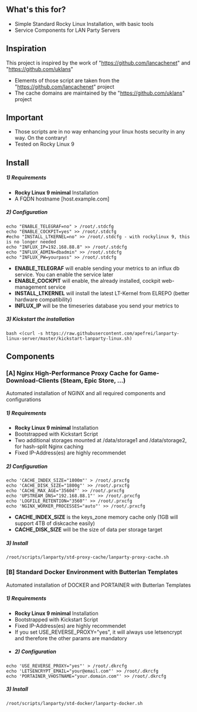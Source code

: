 ## What's this for?

* Simple Standard Rocky Linux Installation, with basic tools
* Service Components for LAN Party Servers

## Inspiration

This project is inspired by the work of "https://github.com/lancachenet" and "https://github.com/uklans"

* Elements of those script are taken from the "https://github.com/lancachenet" project
* The cache domains are maintained by the "https://github.com/uklans" project

## Important

* Those scripts are in no way enhancing your linux hosts security in any way. On the contrary!
* Tested on Rocky Linux 9

## Install
##### 1) Requirements
* **Rocky Linux 9 minimal** Installation
* A FQDN hostname [host.example.com]
##### 2) Configuration
```shell
echo "ENABLE_TELEGRAF=no" > /root/.stdcfg
echo "ENABLE_COCKPIT=yes" >> /root/.stdcfg
#echo "INSTALL_LTKERNEL=no" >> /root/.stdcfg - with rockylinux 9, this is no longer needed
echo "INFLUX_IP=192.168.88.8" >> /root/.stdcfg
echo "INFLUX_ADMIN=dbadmin" >> /root/.stdcfg
echo "INFLUX_PW=yourpass" >> /root/.stdcfg
```
* **ENABLE_TELEGRAF** will enable sending your metrics to an influx db service. You can enable the service later
* **ENABLE_COCKPIT** will enable, the already installed, cockpit web-management service
* **INSTALL_LTKERNEL** will install the latest LT-Kernel from ELREPO (better hardware compatibility)
* **INFLUX_IP** will be the timeseries database you send your metrics to
##### 3) Kickstart the installation
```shell
bash <(curl -s https://raw.githubusercontent.com/apefrei/lanparty-linux-server/master/kickstart-lanparty-linux.sh)
```
## Components
### [A] Nginx High-Performance Proxy Cache for Game-Download-Clients (Steam, Epic Store, ...)
Automated installation of NGINX and all required components and configurations
##### 1) Requirements
* **Rocky Linux 9 minimal** Installation
* Bootstrapped with Kickstart Script
* Two additional storages mounted at /data/storage1 and /data/storage2, for hash-split Nginx caching
* Fixed IP-Address(es) are highly recommendet
##### 2) Configuration
```shell
echo 'CACHE_INDEX_SIZE="1800m"' > /root/.prxcfg
echo 'CACHE_DISK_SIZE="1800g"' >> /root/.prxcfg
echo 'CACHE_MAX_AGE="3560d"' >> /root/.prxcfg
echo 'UPSTREAM_DNS="192.168.88.1"' >> /root/.prxcfg
echo 'LOGFILE_RETENTION="3560"' >> /root/.prxcfg
echo 'NGINX_WORKER_PROCESSES="auto"' >> /root/.prxcfg
```
* **CACHE_INDEX_SIZE** is the keys_zone memory cache only (1GB will support 4TB of diskcache easily)
* **CACHE_DISK_SIZE** will be the size of data per storage target
##### 3) Install
```shell
/root/scripts/lanparty/std-proxy-cache/lanparty-proxy-cache.sh
```
### [B] Standard Docker Environment with Butterlan Templates
Automated installation of DOCKER and PORTAINER with Butterlan Templates
##### 1) Requirements
* **Rocky Linux 9 minimal** Installation
* Bootstrapped with Kickstart Script
* Fixed IP-Address(es) are highly recommendet
* If you set USE_REVERSE_PROXY="yes", it will always use letsencrypt and therefore the other params are mandatory
* ##### 2) Configuration
```shell
echo 'USE_REVERSE_PROXY="yes"' > /root/.dkrcfg
echo 'LETSENCRYPT_EMAIL="your@email.com"' >> /root/.dkrcfg
echo 'PORTAINER_VHOSTNAME="your.domain.com"' >> /root/.dkrcfg
```
##### 3) Install
```shell
/root/scripts/lanparty/std-docker/lanparty-docker.sh
```
